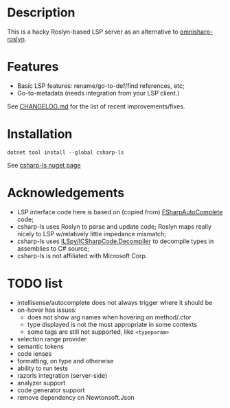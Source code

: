 # Description
This is a hacky Roslyn-based LSP server as an alternative to 
[omnisharp-roslyn](https://github.com/OmniSharp/omnisharp-roslyn).

# Features
- Basic LSP features: rename/go-to-def/find references, etc;
- Go-to-metadata (needs integration from your LSP client.)

See [CHANGELOG.md](CHANGELOG.md) for the list of recent improvements/fixes.

# Installation
`dotnet tool install --global csharp-ls`

See [csharp-ls nuget page](https://www.nuget.org/packages/csharp-ls/)

# Acknowledgements
- LSP interface code here is based on (copied from)  [FSharpAutoComplete](https://github.com/fsharp/FsAutoComplete) code;
- csharp-ls uses Roslyn to parse and update code; Roslyn maps really nicely to LSP w/relatively little impedance mismatch;
- csharp-ls uses [ILSpy/ICSharpCode.Decompiler](https://github.com/icsharpcode/ILSpy) to decompile types in assemblies to C# source;
- csharp-ls is not affiliated with Microsoft Corp.

# TODO list
 - intellisense/autocomplete does not always trigger where it should be
 - on-hover has issues:
    - does not show arg names when hovering on method/.ctor
    - type displayed is not the most appropriate in some contexts
    - some tags are still not supported, like `<typeparam>`
 - selection range provider
 - semantic tokens
 - code lenses
 - formatting, on type and otherwise
 - ability to run tests
 - razorls integration (server-side)
 - analyzer support
 - code generator support
 - remove dependency on Newtonsoft.Json
